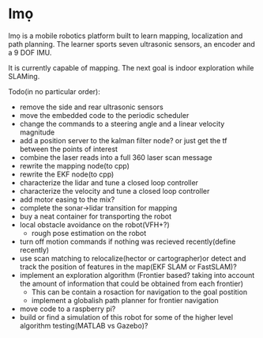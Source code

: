 # Imọ
Imọ is a mobile robotics platform built to learn mapping, localization and path planning. The learner sports seven ultrasonic sensors, an encoder and a 9 DOF IMU.

It is currently capable of mapping. The next goal is indoor exploration while SLAMing.

Todo(in no particular order):

- remove the side and rear ultrasonic sensors
- move the embedded code to the periodic scheduler
- change the commands to a steering angle and a linear velocity magnitude
- add a position server to the kalman filter node? or just get the tf between the points of interest
- combine the laser reads into a full 360 laser scan message
- rewrite the mapping node(to cpp)
- rewrite the EKF node(to cpp)
- characterize the lidar and tune a closed loop controller
- characterize the velocity and tune a closed loop controller
- add motor easing to the mix?
- complete the sonar->lidar transition for mapping
- buy a neat container for transporting the robot
- local obstacle avoidance on the robot(VFH+?)
  - rough pose estimation on the robot
- turn off motion commands if nothing was recieved recently(define recently)
- use scan matching to relocalize(hector or cartographer)or detect and track the position of features in the map(EKF SLAM or FastSLAM)?
- implement an exploration algorithm (Frontier based? taking into account the amount of information that could be obtained from each frontier)
  - This can be contain a rosaction for navigation to the goal postition
  - implement a globalish path planner for frontier navigation
- move code to a raspberry pi?
- build or find a simulation of this robot for some of the higher level algorithm testing(MATLAB vs Gazebo)?
